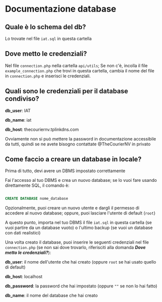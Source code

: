 # Documentazione database

## Quale è lo schema del db?

Lo trovate nel file `iat.sql` in questa cartella

## Dove metto le credenziali?

Nel file `connection.php` nella cartella `api/utils`; Se non c'è, incolla il file `example_connection.php` che trovi in questa cartella, cambia il nome del file in `connection.php` e inserisci le credenziali.

## Quali sono le credenziali per il database condiviso?

**db_user**: IAT

**db_name**: iat

**db_host**: thecouriernv.tplinkdns.com

Ovviamente non si può mettere la password in documentazione accessibile da tutti, quindi se ne avete bisogno contattate @TheCourierNV in privato

## Come faccio a creare un database in locale?

Prima di tutto, devi avere un DBMS impostato correttamente

Fai l'accesso al tuo DBMS e crea un nuovo database; se lo vuoi fare usando direttamente SQL, il comando è:
```sql

CREATE DATABASE nome_database

```

Opzionalmente, puoi creare un nuovo utente e dargli il permesso di accedere al nuovo database; oppure, puoi lasciare l'utente di default (`root`)

A questo punto, importa nel tuo DBMS il file `iat.sql` in questa cartella (se vuoi partire da un database vuoto) o l'ultimo backup (se vuoi un database con dati realistici)

Una volta creato il database, puoi inserire le seguenti credenziali nel file `connection.php` (se non sai dove trovarlo, riferisciti alla domanda ***Dove metto le credenziali?***):

**db_user**: il nome dell'utente che hai creato (oppure `root` se hai usato quello di default)

**db_host**: localhost

**db_password**: la password che hai impostato (oppure `""` se non lo hai fatto)

**db_name**: il nome del database che hai creato